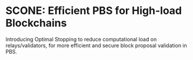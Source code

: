 # SCONE: Efficient PBS for High-load Blockchains

Introducing Optimal Stopping to reduce computational load on relays/validators, for more efficient and secure block proposal validation in PBS.

